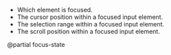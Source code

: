 - Which element is focused.
- The cursor position within a focused input element.
- The selection range within a focused input element.
- The scroll position within a focused input element.

@partial focus-state
